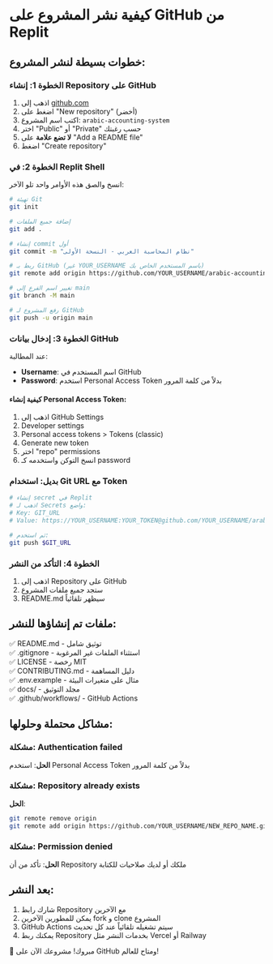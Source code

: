 # كيفية نشر المشروع على GitHub من Replit

## خطوات بسيطة لنشر المشروع:

### الخطوة 1: إنشاء Repository على GitHub
1. اذهب إلى [github.com](https://github.com)
2. اضغط على "New repository" (أخضر)
3. اكتب اسم المشروع: `arabic-accounting-system`
4. اختر "Public" أو "Private" حسب رغبتك
5. **لا تضع علامة** على "Add a README file"
6. اضغط "Create repository"

### الخطوة 2: في Replit Shell
انسخ والصق هذه الأوامر واحد تلو الآخر:

```bash
# تهيئة Git
git init

# إضافة جميع الملفات
git add .

# إنشاء commit أول
git commit -m "نظام المحاسبة العربي - النسخة الأولى"

# ربط بـ GitHub (غير YOUR_USERNAME باسم المستخدم الخاص بك)
git remote add origin https://github.com/YOUR_USERNAME/arabic-accounting-system.git

# تغيير اسم الفرع إلى main
git branch -M main

# رفع المشروع لـ GitHub
git push -u origin main
```

### الخطوة 3: إدخال بيانات GitHub
عند المطالبة:
- **Username**: اسم المستخدم في GitHub
- **Password**: استخدم Personal Access Token بدلاً من كلمة المرور

#### كيفية إنشاء Personal Access Token:
1. اذهب إلى GitHub Settings
2. Developer settings
3. Personal access tokens > Tokens (classic)
4. Generate new token
5. اختر "repo" permissions
6. انسخ التوكن واستخدمه كـ password

### بديل: استخدام Git URL مع Token
```bash
# إنشاء secret في Replit
# اذهب لـ Secrets واضع:
# Key: GIT_URL
# Value: https://YOUR_USERNAME:YOUR_TOKEN@github.com/YOUR_USERNAME/arabic-accounting-system.git

# ثم استخدم:
git push $GIT_URL
```

### الخطوة 4: التأكد من النشر
1. اذهب إلى Repository على GitHub
2. ستجد جميع ملفات المشروع
3. README.md سيظهر تلقائياً

## ملفات تم إنشاؤها للنشر:
✅ README.md - توثيق شامل  
✅ .gitignore - استثناء الملفات غير المرغوبة  
✅ LICENSE - رخصة MIT  
✅ CONTRIBUTING.md - دليل المساهمة  
✅ .env.example - مثال على متغيرات البيئة  
✅ docs/ - مجلد التوثيق  
✅ .github/workflows/ - GitHub Actions  

## مشاكل محتملة وحلولها:

### مشكلة: Authentication failed
**الحل**: استخدم Personal Access Token بدلاً من كلمة المرور

### مشكلة: Repository already exists
**الحل**: 
```bash
git remote remove origin
git remote add origin https://github.com/YOUR_USERNAME/NEW_REPO_NAME.git
```

### مشكلة: Permission denied
**الحل**: تأكد من أن Repository ملكك أو لديك صلاحيات للكتابة

## بعد النشر:
1. شارك رابط Repository مع الآخرين
2. يمكن للمطورين الآخرين fork و clone المشروع
3. GitHub Actions سيتم تشغيله تلقائياً عند كل تحديث
4. يمكنك ربط Repository بخدمات النشر مثل Vercel أو Railway

🎉 مبروك! مشروعك الآن على GitHub ومتاح للعالم!